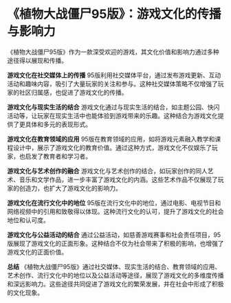 # 《植物大战僵尸95版》：游戏文化的传播与影响力

《植物大战僵尸95版》作为一款深受欢迎的游戏，其文化价值和影响力通过多种途径得以展现和传播。

**游戏文化在社交媒体上的传播**
95版利用社交媒体平台，通过发布游戏更新、互动活动和趣味内容，吸引了大量玩家的关注和参与。这种社交媒体策略不仅增强了玩家的社区归属感，也促进了游戏文化的传播。

**游戏文化与现实生活的结合**
游戏文化通过与现实生活的结合，如主题公园、快闪活动等，让玩家在现实生活中也能体验到游戏带来的乐趣。这种结合为游戏文化提供了更具体和多元的表现形式。

**游戏文化在教育领域的应用**
95版在教育领域的应用，如将游戏元素融入教学和课程设计中，展示了游戏文化的教育价值。通过这种方式，游戏文化不仅娱乐了玩家，也启发了教育者和学习者。

**游戏文化与艺术创作的融合**
游戏文化与艺术创作的结合，如玩家创作的同人艺术、音乐和文学作品，进一步丰富了游戏文化的内涵。这些艺术作品不仅展现了玩家的创造力，也扩大了游戏文化的影响力。

**游戏文化在流行文化中的地位**
95版在流行文化中的地位，通过电影、电视节目和网络视频中的引用和致敬得以体现。这种流行文化的认可，提升了游戏文化的社会地位和认可度。

**游戏文化与公益活动的结合**
通过公益活动，如慈善游戏赛事和社会责任项目，95版展现了游戏文化的正面形象。这种结合不仅为社会带来了积极的影响，也增强了游戏文化的正面价值。

**总结**
《植物大战僵尸95版》通过社交媒体、现实生活的结合、教育领域的应用、艺术创作、流行文化中的地位以及公益活动等途径，展现了游戏文化的多维度传播和深远影响力。这些途径共同促进了游戏文化的繁荣发展，并在社会中形成了积极的文化现象。